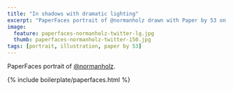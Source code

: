 ```yaml
---
title: "In shadows with dramatic lighting"
excerpt: "PaperFaces portrait of @normanholz drawn with Paper by 53 on an iPad."
image: 
  feature: paperfaces-normanholz-twitter-lg.jpg
  thumb: paperfaces-normanholz-twitter-150.jpg
tags: [portrait, illustration, paper by 53]
---
```


PaperFaces portrait of [@normanholz](http://twitter.com/normanholz).

{% include boilerplate/paperfaces.html %}
